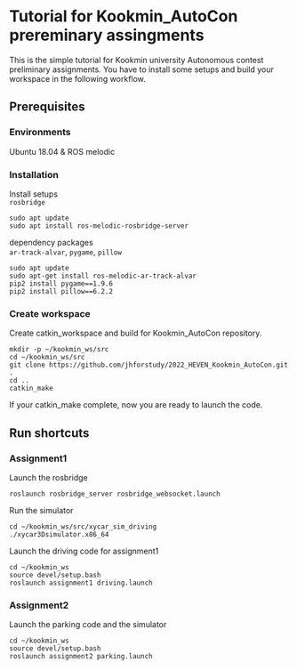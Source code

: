 # Tutorial for Kookmin_AutoCon prereminary assingments
This is the simple tutorial for Kookmin university Autonomous contest preliminary assignments. You have to install some setups and build your workspace in the following workflow.

## Prerequisites
### Environments
Ubuntu 18.04 & ROS melodic

### Installation
Install setups\
`rosbridge`
```Terminal
sudo apt update
sudo apt install ros-melodic-rosbridge-server
```
dependency packages\
`ar-track-alvar`, `pygame`, `pillow`
```terminal
sudo apt update
sudo apt-get install ros-melodic-ar-track-alvar
pip2 install pygame==1.9.6
pip2 install pillow==6.2.2
```

### Create workspace
Create catkin_workspace and build for Kookmin_AutoCon repository.
```Terminal
mkdir -p ~/kookmin_ws/src
cd ~/kookmin_ws/src
git clone https://github.com/jhforstudy/2022_HEVEN_Kookmin_AutoCon.git .
cd ..
catkin_make
```
If your catkin_make complete, now you are ready to launch the code.

## Run shortcuts
### Assignment1
Launch the rosbridge
```terminal
roslaunch rosbridge_server rosbridge_websocket.launch
```
Run the simulator
```terminal
cd ~/kookmin_ws/src/xycar_sim_driving
./xycar3Dsimulator.x86_64
```
Launch the driving code for assignment1
```terminal
cd ~/kookmin_ws
source devel/setup.bash
roslaunch assignment1 driving.launch
```

### Assignment2
Launch the parking code and the simulator
```terminal
cd ~/kookmin_ws
source devel/setup.bash
roslaunch assignment2 parking.launch
```




